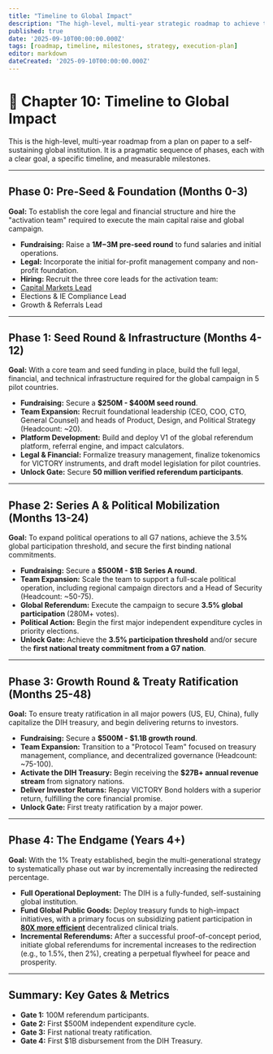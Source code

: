```yaml
---
title: "Timeline to Global Impact"
description: "The high-level, multi-year strategic roadmap to achieve the 1% Treaty, from initial pre-seed funding to activating the multi-billion dollar DIH Treasury."
published: true
date: '2025-09-10T00:00:00.000Z'
tags: [roadmap, timeline, milestones, strategy, execution-plan]
editor: markdown
dateCreated: '2025-09-10T00:00:00.000Z'
---
```


# 📖 Chapter 10: Timeline to Global Impact

This is the high-level, multi-year roadmap from a plan on paper to a self-sustaining global institution. It is a pragmatic sequence of phases, each with a clear goal, a specific timeline, and measurable milestones.

---

## Phase 0: Pre-Seed & Foundation (Months 0-3)

**Goal:** To establish the core legal and financial structure and hire the "activation team" required to execute the main capital raise and global campaign.

-   **Fundraising:** Raise a **$1M-$3M pre-seed round** to fund salaries and initial operations.
-   **Legal:** Incorporate the initial for-profit management company and non-profit foundation.
-   **Hiring:** Recruit the three core leads for the activation team:
  -   [Capital Markets Lead](./careers/capital-markets-lead.md)
  -   Elections & IE Compliance Lead
  -   Growth & Referrals Lead

---

## Phase 1: Seed Round & Infrastructure (Months 4-12)

**Goal:** With a core team and seed funding in place, build the full legal, financial, and technical infrastructure required for the global campaign in 5 pilot countries.

-   **Fundraising:** Secure a **$250M - $400M seed round**.
-   **Team Expansion:** Recruit foundational leadership (CEO, COO, CTO, General Counsel) and heads of Product, Design, and Political Strategy (Headcount: ~20).
-   **Platform Development:** Build and deploy V1 of the global referendum platform, referral engine, and impact calculators.
-   **Legal & Financial:** Formalize treasury management, finalize tokenomics for VICTORY instruments, and draft model legislation for pilot countries.
-   **Unlock Gate:** Secure **50 million verified referendum participants**.

---

## Phase 2: Series A & Political Mobilization (Months 13-24)

**Goal:** To expand political operations to all G7 nations, achieve the 3.5% global participation threshold, and secure the first binding national commitments.

-   **Fundraising:** Secure a **$500M - $1B Series A round**.
-   **Team Expansion:** Scale the team to support a full-scale political operation, including regional campaign directors and a Head of Security (Headcount: ~50-75).
-   **Global Referendum:** Execute the campaign to secure **3.5% global participation** (280M+ votes).
-   **Political Action:** Begin the first major independent expenditure cycles in priority elections.
-   **Unlock Gate:** Achieve the **3.5% participation threshold** and/or secure the **first national treaty commitment from a G7 nation**.

---

## Phase 3: Growth Round & Treaty Ratification (Months 25-48)

**Goal:** To ensure treaty ratification in all major powers (US, EU, China), fully capitalize the DIH treasury, and begin delivering returns to investors.

-   **Fundraising:** Secure a **$500M - $1.1B growth round**.
-   **Team Expansion:** Transition to a "Protocol Team" focused on treasury management, compliance, and decentralized governance (Headcount: ~75-100).
-   **Activate the DIH Treasury:** Begin receiving the **$27B+ annual revenue stream** from signatory nations.
-   **Deliver Investor Returns:** Repay VICTORY Bond holders with a superior return, fulfilling the core financial promise.
-   **Unlock Gate:** First treaty ratification by a major power.

---

## Phase 4: The Endgame (Years 4+)

**Goal:** With the 1% Treaty established, begin the multi-generational strategy to systematically phase out war by incrementally increasing the redirected percentage.

-   **Full Operational Deployment:** The DIH is a fully-funded, self-sustaining global institution.
-   **Fund Global Public Goods:** Deploy treasury funds to high-impact initiatives, with a primary focus on subsidizing patient participation in **[80X more efficient](./proof.md)** decentralized clinical trials.
-   **Incremental Referendums:** After a successful proof-of-concept period, initiate global referendums for incremental increases to the redirection (e.g., to 1.5%, then 2%), creating a perpetual flywheel for peace and prosperity.

---

## Summary: Key Gates & Metrics

-   **Gate 1:** 100M referendum participants.
-   **Gate 2:** First $500M independent expenditure cycle.
-   **Gate 3:** First national treaty ratification.
-   **Gate 4:** First $1B disbursement from the DIH Treasury.
